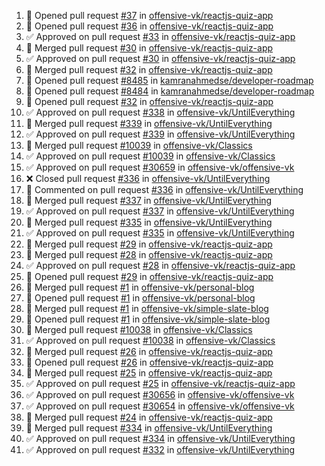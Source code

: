 <!--START_SECTION:activity-->
1. 💪 Opened pull request [#37](https://github.com/offensive-vk/reactjs-quiz-app/pull/37) in [offensive-vk/reactjs-quiz-app](https://github.com/offensive-vk/reactjs-quiz-app)
2. 💪 Opened pull request [#36](https://github.com/offensive-vk/reactjs-quiz-app/pull/36) in [offensive-vk/reactjs-quiz-app](https://github.com/offensive-vk/reactjs-quiz-app)
3. ✅ Approved on pull request [#33](https://github.com/offensive-vk/reactjs-quiz-app/pull/33) in [offensive-vk/reactjs-quiz-app](https://github.com/offensive-vk/reactjs-quiz-app)
4. 🎉  Merged pull request [#30](https://github.com/offensive-vk/reactjs-quiz-app/pull/30) in [offensive-vk/reactjs-quiz-app](https://github.com/offensive-vk/reactjs-quiz-app)
5. ✅ Approved on pull request [#30](https://github.com/offensive-vk/reactjs-quiz-app/pull/30) in [offensive-vk/reactjs-quiz-app](https://github.com/offensive-vk/reactjs-quiz-app)
6. 🎉  Merged pull request [#32](https://github.com/offensive-vk/reactjs-quiz-app/pull/32) in [offensive-vk/reactjs-quiz-app](https://github.com/offensive-vk/reactjs-quiz-app)
7. 💪 Opened pull request [#8485](https://github.com/kamranahmedse/developer-roadmap/pull/8485) in [kamranahmedse/developer-roadmap](https://github.com/kamranahmedse/developer-roadmap)
8. 💪 Opened pull request [#8484](https://github.com/kamranahmedse/developer-roadmap/pull/8484) in [kamranahmedse/developer-roadmap](https://github.com/kamranahmedse/developer-roadmap)
9. 💪 Opened pull request [#32](https://github.com/offensive-vk/reactjs-quiz-app/pull/32) in [offensive-vk/reactjs-quiz-app](https://github.com/offensive-vk/reactjs-quiz-app)
10. ✅ Approved on pull request [#338](https://github.com/offensive-vk/UntilEverything/pull/338) in [offensive-vk/UntilEverything](https://github.com/offensive-vk/UntilEverything)
11. 🎉  Merged pull request [#339](https://github.com/offensive-vk/UntilEverything/pull/339) in [offensive-vk/UntilEverything](https://github.com/offensive-vk/UntilEverything)
12. ✅ Approved on pull request [#339](https://github.com/offensive-vk/UntilEverything/pull/339) in [offensive-vk/UntilEverything](https://github.com/offensive-vk/UntilEverything)
13. 🎉  Merged pull request [#10039](https://github.com/offensive-vk/Classics/pull/10039) in [offensive-vk/Classics](https://github.com/offensive-vk/Classics)
14. ✅ Approved on pull request [#10039](https://github.com/offensive-vk/Classics/pull/10039) in [offensive-vk/Classics](https://github.com/offensive-vk/Classics)
15. ✅ Approved on pull request [#30659](https://github.com/offensive-vk/offensive-vk/pull/30659) in [offensive-vk/offensive-vk](https://github.com/offensive-vk/offensive-vk)
16. ❌ Closed pull request [#336](https://github.com/offensive-vk/UntilEverything/pull/336) in [offensive-vk/UntilEverything](https://github.com/offensive-vk/UntilEverything)
17. 💬 Commented on pull request [#336](https://github.com/offensive-vk/UntilEverything/pull/336) in [offensive-vk/UntilEverything](https://github.com/offensive-vk/UntilEverything)
18. 🎉  Merged pull request [#337](https://github.com/offensive-vk/UntilEverything/pull/337) in [offensive-vk/UntilEverything](https://github.com/offensive-vk/UntilEverything)
19. ✅ Approved on pull request [#337](https://github.com/offensive-vk/UntilEverything/pull/337) in [offensive-vk/UntilEverything](https://github.com/offensive-vk/UntilEverything)
20. 🎉  Merged pull request [#335](https://github.com/offensive-vk/UntilEverything/pull/335) in [offensive-vk/UntilEverything](https://github.com/offensive-vk/UntilEverything)
21. ✅ Approved on pull request [#335](https://github.com/offensive-vk/UntilEverything/pull/335) in [offensive-vk/UntilEverything](https://github.com/offensive-vk/UntilEverything)
22. 🎉  Merged pull request [#29](https://github.com/offensive-vk/reactjs-quiz-app/pull/29) in [offensive-vk/reactjs-quiz-app](https://github.com/offensive-vk/reactjs-quiz-app)
23. 🎉  Merged pull request [#28](https://github.com/offensive-vk/reactjs-quiz-app/pull/28) in [offensive-vk/reactjs-quiz-app](https://github.com/offensive-vk/reactjs-quiz-app)
24. ✅ Approved on pull request [#28](https://github.com/offensive-vk/reactjs-quiz-app/pull/28) in [offensive-vk/reactjs-quiz-app](https://github.com/offensive-vk/reactjs-quiz-app)
25. 💪 Opened pull request [#29](https://github.com/offensive-vk/reactjs-quiz-app/pull/29) in [offensive-vk/reactjs-quiz-app](https://github.com/offensive-vk/reactjs-quiz-app)
26. 🎉  Merged pull request [#1](https://github.com/offensive-vk/personal-blog/pull/1) in [offensive-vk/personal-blog](https://github.com/offensive-vk/personal-blog)
27. 💪 Opened pull request [#1](https://github.com/offensive-vk/personal-blog/pull/1) in [offensive-vk/personal-blog](https://github.com/offensive-vk/personal-blog)
28. 🎉  Merged pull request [#1](https://github.com/offensive-vk/simple-slate-blog/pull/1) in [offensive-vk/simple-slate-blog](https://github.com/offensive-vk/simple-slate-blog)
29. 💪 Opened pull request [#1](https://github.com/offensive-vk/simple-slate-blog/pull/1) in [offensive-vk/simple-slate-blog](https://github.com/offensive-vk/simple-slate-blog)
30. 🎉  Merged pull request [#10038](https://github.com/offensive-vk/Classics/pull/10038) in [offensive-vk/Classics](https://github.com/offensive-vk/Classics)
31. ✅ Approved on pull request [#10038](https://github.com/offensive-vk/Classics/pull/10038) in [offensive-vk/Classics](https://github.com/offensive-vk/Classics)
32. 🎉  Merged pull request [#26](https://github.com/offensive-vk/reactjs-quiz-app/pull/26) in [offensive-vk/reactjs-quiz-app](https://github.com/offensive-vk/reactjs-quiz-app)
33. 💪 Opened pull request [#26](https://github.com/offensive-vk/reactjs-quiz-app/pull/26) in [offensive-vk/reactjs-quiz-app](https://github.com/offensive-vk/reactjs-quiz-app)
34. 🎉  Merged pull request [#25](https://github.com/offensive-vk/reactjs-quiz-app/pull/25) in [offensive-vk/reactjs-quiz-app](https://github.com/offensive-vk/reactjs-quiz-app)
35. ✅ Approved on pull request [#25](https://github.com/offensive-vk/reactjs-quiz-app/pull/25) in [offensive-vk/reactjs-quiz-app](https://github.com/offensive-vk/reactjs-quiz-app)
36. ✅ Approved on pull request [#30656](https://github.com/offensive-vk/offensive-vk/pull/30656) in [offensive-vk/offensive-vk](https://github.com/offensive-vk/offensive-vk)
37. ✅ Approved on pull request [#30654](https://github.com/offensive-vk/offensive-vk/pull/30654) in [offensive-vk/offensive-vk](https://github.com/offensive-vk/offensive-vk)
38. 🎉  Merged pull request [#24](https://github.com/offensive-vk/reactjs-quiz-app/pull/24) in [offensive-vk/reactjs-quiz-app](https://github.com/offensive-vk/reactjs-quiz-app)
39. 🎉  Merged pull request [#334](https://github.com/offensive-vk/UntilEverything/pull/334) in [offensive-vk/UntilEverything](https://github.com/offensive-vk/UntilEverything)
40. ✅ Approved on pull request [#334](https://github.com/offensive-vk/UntilEverything/pull/334) in [offensive-vk/UntilEverything](https://github.com/offensive-vk/UntilEverything)
41. ✅ Approved on pull request [#332](https://github.com/offensive-vk/UntilEverything/pull/332) in [offensive-vk/UntilEverything](https://github.com/offensive-vk/UntilEverything)
<!--END_SECTION:activity-->